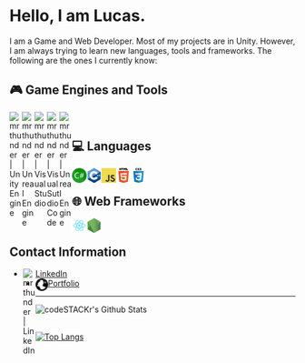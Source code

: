 # Hello, I am Lucas.

I am a Game and Web Developer. Most of my projects are in Unity. However, I am always trying to learn new languages, tools and frameworks. The following are the ones I currently know:

## :video_game: Game Engines and Tools
<img align="left" alt="mrthunder | Unity Engine" width="22px" src="https://cdn.jsdelivr.net/npm/simple-icons@v3/icons/unity.svg" />
<img align="left" alt="mrthunder | Unreal Engine" width="22px" src="https://cdn.jsdelivr.net/npm/simple-icons@v3/icons/unrealengine.svg" />
<img align="left" alt="mrthunder | Visual Studio" width="22px" src="https://cdn.jsdelivr.net/npm/simple-icons@v3/icons/visualstudio.svg" />
<img align="left" alt="mrthunder | Visual Sutdio Code" width="22px" src="https://cdn.jsdelivr.net/npm/simple-icons@v3/icons/visualstudiocode.svg" />

<img align="left" alt="mrthunder | Unreal Engine" width="22px" src="https://cdn.jsdelivr.net/npm/simple-icons@v3/icons/git.svg" />


<br/>

## :computer: Languages

<img align="left" alt="C#" width="26px" src="https://raw.githubusercontent.com/github/explore/80688e429a7d4ef2fca1e82350fe8e3517d3494d/topics/csharp/csharp.png" />
<img align="left" alt="C++" width="26px" src="https://raw.githubusercontent.com/github/explore/80688e429a7d4ef2fca1e82350fe8e3517d3494d/topics/cpp/cpp.png" />
<img align="left" alt="Javascript" width="26px" src="https://raw.githubusercontent.com/github/explore/80688e429a7d4ef2fca1e82350fe8e3517d3494d/topics/javascript/javascript.png" />
<img align="left" alt="HTML5" width="26px" src="https://raw.githubusercontent.com/github/explore/80688e429a7d4ef2fca1e82350fe8e3517d3494d/topics/html/html.png" />
<img align="left" alt="CSS3" width="26px" src="https://raw.githubusercontent.com/github/explore/80688e429a7d4ef2fca1e82350fe8e3517d3494d/topics/css/css.png" />


<br/>

## :globe_with_meridians: Web Frameworks

<img align="left" alt="React" width="26px" src="https://raw.githubusercontent.com/github/explore/80688e429a7d4ef2fca1e82350fe8e3517d3494d/topics/react/react.png" />
<img align="left" alt="NodeJs" width="26px" src="https://raw.githubusercontent.com/github/explore/80688e429a7d4ef2fca1e82350fe8e3517d3494d/topics/nodejs/nodejs.png" />

<br/>

## Contact Information
- [<img align="left" alt="mrthunder | LinkedIn" width="22px" src="https://cdn.jsdelivr.net/npm/simple-icons@v3/icons/linkedin.svg" /> LinkedIn][linkedin]
- [<img align="left" alt="mrthunder portfolio" width="22px" src="https://raw.githubusercontent.com/iconic/open-iconic/master/svg/globe.svg" /> Portfolio][website]
---

<img align="left" alt="codeSTACKr's Github Stats" src="https://github-readme-stats.vercel.app/api?username=mrthunder&show_icons=true&hide_border=true" />

<br/>
<br/>

[![Top Langs](https://github-readme-stats.vercel.app/api/top-langs/?username=mrthunder&hide=ShaderLab,GLSL,Mathematica)]()

[linkedin]: https://www.linkedin.com/in/lucasdesouzagoes/
[website]: https://lucasgoes95.wixsite.com/portfolio
